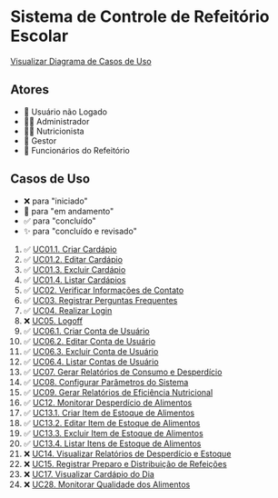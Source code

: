 # Sistema de Controle de Refeitório Escolar

[Visualizar Diagrama de Casos de Uso](https://miro.com/app/board/uXjVKXHctkI=/?share_link_id=950859154365)

## Atores
- 👤 Usuário não Logado
- 👨‍💼 Administrador
- 👩‍🍳 Nutricionista
- 💼 Gestor
- 👷 Funcionários do Refeitório

## Casos de Uso
- ❌ para "iniciado"
- 🚧 para "em andamento"
- ✅ para "concluído"
- ✨ para "concluído e revisado"

1. ✅ [UC01.1. Criar Cardápio](./UC01.1-Criar-Cardapio.md)
2. ✅ [UC01.2. Editar Cardápio](./UC01.2-Editar-Cardapio.md)
3. ✅ [UC01.3. Excluir Cardápio](./UC01.3-Excluir-Cardapio.md)
4. ✅ [UC01.4. Listar Cardápios](./UC01.4-Listar-Cardapios.md)
5. ✅ [UC02. Verificar Informações de Contato](./UC02-Verificar-Informacoes-de-Contato.md)
6. ✅ [UC03. Registrar Perguntas Frequentes](./UC03-Registrar-Perguntas-Frequentes.md)
7. ✅ [UC04. Realizar Login](./UC04-Realizar-Login.md)
8. ❌ [UC05. Logoff](./UC05-Logoff.md)
9. ✅ [UC06.1. Criar Conta de Usuário](./UC06.1-Criar-Conta-de-Usuario.md)
10. ✅ [UC06.2. Editar Conta de Usuário](./UC06.2-Editar-Conta-de-Usuario.md)
11. ✅ [UC06.3. Excluir Conta de Usuário](./UC06.3-Excluir-Conta-de-Usuario.md)
12. ✅ [UC06.4. Listar Contas de Usuário](./UC06.4-Listar-Contas-de-Usuario.md)
13. ✅ [UC07. Gerar Relatórios de Consumo e Desperdício](./UC07-Gerenciar-Relatorios-de-Consumo-e-Desperdicio.md)
14. ✅ [UC08. Configurar Parâmetros do Sistema](./UC08-Configurar-Parametros-do-Sistema.md)
15. ✅ [UC09. Gerar Relatórios de Eficiência Nutricional](./UC09-Gerar-Relatorios-de-Eficiencia-Nutricional.md)
18. ✅ [UC12. Monitorar Desperdício de Alimentos](./UC12-Monitorar-Desperdicio-de-Alimentos.md)
19. ✅ [UC13.1. Criar Item de Estoque de Alimentos](./UC13.1-Criar-Item-de-Estoque-de-Alimentos.md)
20. ✅ [UC13.2. Editar Item de Estoque de Alimentos](./UC13.2-Editar-Item-de-Estoque-de-Alimentos.md)
21. ✅ [UC13.3. Excluir Item de Estoque de Alimentos](./UC13.3-Excluir-Item-de-Estoque-de-Alimentos.md)
22. ✅ [UC13.4. Listar Itens de Estoque de Alimentos](./UC13.4-Listar-Itens-de-Estoque-de-Alimentos.md)
23. ❌ [UC14. Visualizar Relatórios de Desperdício e Estoque](./UC14-Visualizar-Relatorios-de-Desperdicio-e-Estoque.md)
24. ❌ [UC15. Registrar Preparo e Distribuição de Refeições](./UC15-Registrar-Preparo-e-Distribuicao-de-Refeicoes.md)
26. ❌ [UC17. Visualizar Cardápio do Dia](./UC17-Visualizar-Cardapio-do-Dia.md)
37. ❌ [UC28. Monitorar Qualidade dos Alimentos](./UC28-Monitorar-Qualidade-dos-Alimentos.md)
